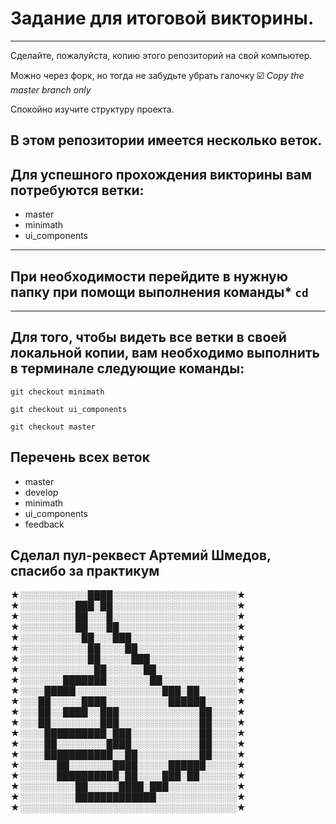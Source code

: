 # Задание для итоговой викторины.

---

Сделайте, пожалуйста, копию этого репозиторий на свой компьютер.

Можно через форк, но тогда не забудьте убрать галочку 
☑️ *Copy the master branch only*

Спокойно изучите структуру проекта.

## В этом репозитории имеется несколько веток. 

## Для успешного прохождения викторины вам потребуются ветки: 
- master
- minimath
- ui_components

---

## При необходимости перейдите в нужную папку при помощи выполнения команды* `cd`

---

## Для того, чтобы видеть все ветки в своей локальной копии, вам необходимо выполнить в терминале следующие команды:

`git checkout minimath`

`git checkout ui_components`

`git checkout master`


## Перечень всех веток
* master
* develop
* minimath
* ui_components
* feedback

## Сделал пул-реквест Артемий Шмедов, спасибо за практикум
★░░░░░░░░░░░████░░░░░░░░░░░░░░░░░░░░★ ★░░░░░░░░░███░██░░░░░░░░░░░░░░░░░░░░★ ★░░░░░░░░░██░░░█░░░░░░░░░░░░░░░░░░░░★ ★░░░░░░░░░██░░░██░░░░░░░░░░░░░░░░░░░★ ★░░░░░░░░░░██░░░███░░░░░░░░░░░░░░░░░★ ★░░░░░░░░░░░██░░░░██░░░░░░░░░░░░░░░░★ ★░░░░░░░░░░░██░░░░░███░░░░░░░░░░░░░░★ ★░░░░░░░░░░░░██░░░░░░██░░░░░░░░░░░░░★ ★░░░░░░░███████░░░░░░░██░░░░░░░░░░░░★ ★░░░░█████░░░░░░░░░░░░░░███░██░░░░░░★ ★░░░██░░░░░████░░░░░░░░░░██████░░░░░★ ★░░░██░░████░░███░░░░░░░░░░░░░██░░░░★ ★░░░██░░░░░░░░███░░░░░░░░░░░░░██░░░░★ ★░░░░██████████░███░░░░░░░░░░░██░░░░★ ★░░░░██░░░░░░░░████░░░░░░░░░░░██░░░░★ ★░░░░███████████░░██░░░░░░░░░░██░░░░★ ★░░░░░░██░░░░░░░████░░░░░██████░░░░░★ ★░░░░░░██████████░██░░░░███░██░░░░░░★ ★░░░░░░░░░██░░░░░████░███░░░░░░░░░░░★ ★░░░░░░░░░█████████████░░░░░░░░░░░░░★ ★░░░░░░░░░░░░░░░░░░░░░░░░░░░░░░░░░░░★